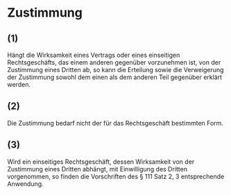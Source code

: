# Zustimmung



## (1)

 Hängt die Wirksamkeit eines Vertrags oder eines einseitigen Rechtsgeschäfts, das einem anderen gegenüber vorzunehmen ist, von der Zustimmung eines Dritten ab, so kann die Erteilung sowie die Verweigerung der Zustimmung sowohl dem einen als dem anderen Teil gegenüber erklärt werden.

## (2)

 Die Zustimmung bedarf nicht der für das Rechtsgeschäft bestimmten Form.

## (3)

 Wird ein einseitiges Rechtsgeschäft, dessen Wirksamkeit von der Zustimmung eines Dritten abhängt, mit Einwilligung des Dritten vorgenommen, so finden die Vorschriften des § 111 Satz 2, 3 entsprechende Anwendung. 

